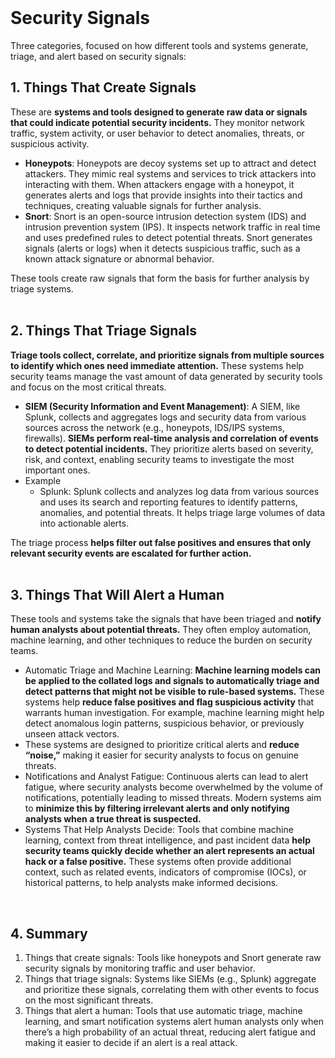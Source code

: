 <br>

# Security Signals
Three categories, focused on how different tools and systems generate, triage, and alert based on security signals:

## 1. Things That Create Signals
These are **systems and tools designed to generate raw data or signals that could indicate potential security incidents.** They monitor network traffic, system activity, or user behavior to detect anomalies, threats, or suspicious activity.

  - **Honeypots**: Honeypots are decoy systems set up to attract and detect attackers. They mimic real systems and services to trick attackers into interacting with them. When attackers engage with a honeypot, it generates alerts and logs that provide insights into their tactics and techniques, creating valuable signals for further analysis.
  - **Snort**: Snort is an open-source intrusion detection system (IDS) and intrusion prevention system (IPS). It inspects network traffic in real time and uses predefined rules to detect potential threats. Snort generates signals (alerts or logs) when it detects suspicious traffic, such as a known attack signature or abnormal behavior.

These tools create raw signals that form the basis for further analysis by triage systems.  
<br>

## 2. Things That Triage Signals
**Triage tools collect, correlate, and prioritize signals from multiple sources to identify which ones need immediate attention.** These systems help security teams manage the vast amount of data generated by security tools and focus on the most critical threats.

  - **SIEM (Security Information and Event Management)**: A SIEM, like Splunk, collects and aggregates logs and security data from various sources across the network (e.g., honeypots, IDS/IPS systems, firewalls). **SIEMs perform real-time analysis and correlation of events to detect potential incidents.** They prioritize alerts based on severity, risk, and context, enabling security teams to investigate the most important ones.
  - Example
    - Splunk: Splunk collects and analyzes log data from various sources and uses its search and reporting features to identify patterns, anomalies, and potential threats. It helps triage large volumes of data into actionable alerts.

The triage process **helps filter out false positives and ensures that only relevant security events are escalated for further action.**  
<br>

## 3. Things That Will Alert a Human
These tools and systems take the signals that have been triaged and **notify human analysts about potential threats.** They often employ automation, machine learning, and other techniques to reduce the burden on security teams.

  - Automatic Triage and Machine Learning: **Machine learning models can be applied to the collated logs and signals to automatically triage and detect patterns that might not be visible to rule-based systems.** These systems help **reduce false positives and flag suspicious activity** that warrants human investigation. For example, machine learning might help detect anomalous login patterns, suspicious behavior, or previously unseen attack vectors.
  - These systems are designed to prioritize critical alerts and **reduce “noise,”** making it easier for security analysts to focus on genuine threats.
  - Notifications and Analyst Fatigue: Continuous alerts can lead to alert fatigue, where security analysts become overwhelmed by the volume of notifications, potentially leading to missed threats. Modern systems aim to **minimize this by filtering irrelevant alerts and only notifying analysts when a true threat is suspected.**
  - Systems That Help Analysts Decide: Tools that combine machine learning, context from threat intelligence, and past incident data **help security teams quickly decide whether an alert represents an actual hack or a false positive.** These systems often provide additional context, such as related events, indicators of compromise (IOCs), or historical patterns, to help analysts make informed decisions.  
<br>

## 4. Summary
1. Things that create signals: Tools like honeypots and Snort generate raw security signals by monitoring traffic and user behavior.
2. Things that triage signals: Systems like SIEMs (e.g., Splunk) aggregate and prioritize these signals, correlating them with other events to focus on the most significant threats.
3. Things that alert a human: Tools that use automatic triage, machine learning, and smart notification systems alert human analysts only when there’s a high probability of an actual threat, reducing alert fatigue and making it easier to decide if an alert is a real attack.  
<br>